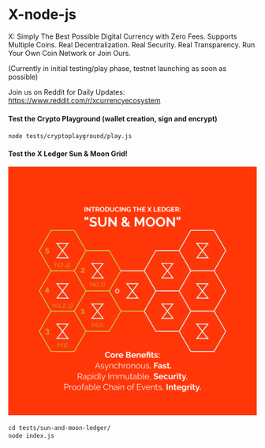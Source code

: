 # X-node-js
X: Simply The Best Possible Digital Currency with Zero Fees. Supports Multiple Coins. Real Decentralization. Real Security. Real Transparency. Run Your Own Coin Network or Join Ours.

(Currently in initial testing/play phase, testnet launching as soon as possible) 

Join us on Reddit for Daily Updates: https://www.reddit.com/r/xcurrencyecosystem

#### Test the Crypto Playground (wallet creation, sign and encrypt)

```
node tests/cryptoplayground/play.js
```


#### Test the X Ledger Sun & Moon Grid!

![sunmoon](tests/sun-and-moon-ledger/sunandmoon.png)

```
cd tests/sun-and-moon-ledger/
node index.js
```

